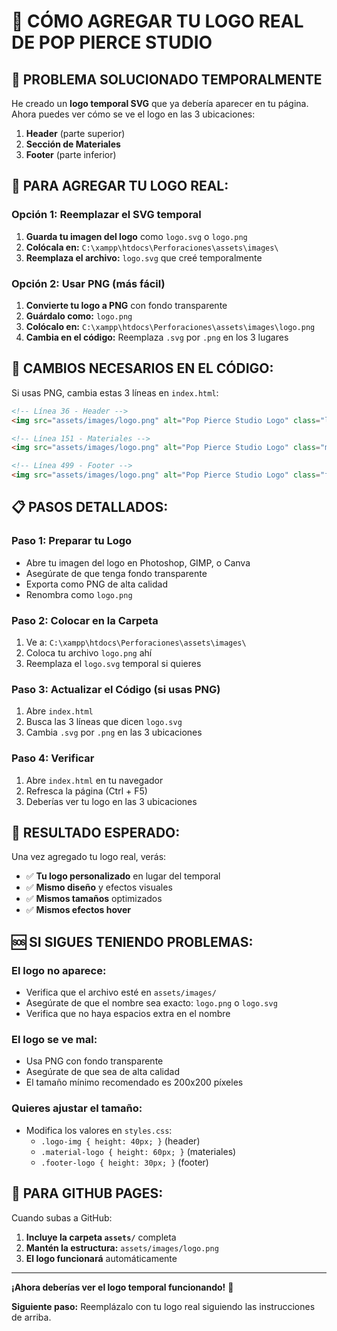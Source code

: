 # 🎨 CÓMO AGREGAR TU LOGO REAL DE POP PIERCE STUDIO

## 🚨 PROBLEMA SOLUCIONADO TEMPORALMENTE

He creado un **logo temporal SVG** que ya debería aparecer en tu página. Ahora puedes ver cómo se ve el logo en las 3 ubicaciones:

1. **Header** (parte superior)
2. **Sección de Materiales** 
3. **Footer** (parte inferior)

## 📁 PARA AGREGAR TU LOGO REAL:

### **Opción 1: Reemplazar el SVG temporal**

1. **Guarda tu imagen del logo** como `logo.svg` o `logo.png`
2. **Colócala en:** `C:\xampp\htdocs\Perforaciones\assets\images\`
3. **Reemplaza el archivo:** `logo.svg` que creé temporalmente

### **Opción 2: Usar PNG (más fácil)**

1. **Convierte tu logo a PNG** con fondo transparente
2. **Guárdalo como:** `logo.png`
3. **Colócalo en:** `C:\xampp\htdocs\Perforaciones\assets\images\logo.png`
4. **Cambia en el código:** Reemplaza `.svg` por `.png` en los 3 lugares

## 🔧 CAMBIOS NECESARIOS EN EL CÓDIGO:

Si usas PNG, cambia estas 3 líneas en `index.html`:

```html
<!-- Línea 36 - Header -->
<img src="assets/images/logo.png" alt="Pop Pierce Studio Logo" class="logo-img">

<!-- Línea 151 - Materiales -->
<img src="assets/images/logo.png" alt="Pop Pierce Studio Logo" class="material-logo">

<!-- Línea 499 - Footer -->
<img src="assets/images/logo.png" alt="Pop Pierce Studio Logo" class="footer-logo">
```

## 📋 PASOS DETALLADOS:

### **Paso 1: Preparar tu Logo**
- Abre tu imagen del logo en Photoshop, GIMP, o Canva
- Asegúrate de que tenga fondo transparente
- Exporta como PNG de alta calidad
- Renombra como `logo.png`

### **Paso 2: Colocar en la Carpeta**
1. Ve a: `C:\xampp\htdocs\Perforaciones\assets\images\`
2. Coloca tu archivo `logo.png` ahí
3. Reemplaza el `logo.svg` temporal si quieres

### **Paso 3: Actualizar el Código (si usas PNG)**
1. Abre `index.html`
2. Busca las 3 líneas que dicen `logo.svg`
3. Cambia `.svg` por `.png` en las 3 ubicaciones

### **Paso 4: Verificar**
1. Abre `index.html` en tu navegador
2. Refresca la página (Ctrl + F5)
3. Deberías ver tu logo en las 3 ubicaciones

## 🎯 RESULTADO ESPERADO:

Una vez agregado tu logo real, verás:

- ✅ **Tu logo personalizado** en lugar del temporal
- ✅ **Mismo diseño** y efectos visuales
- ✅ **Mismos tamaños** optimizados
- ✅ **Mismos efectos hover**

## 🆘 SI SIGUES TENIENDO PROBLEMAS:

### **El logo no aparece:**
- Verifica que el archivo esté en `assets/images/`
- Asegúrate de que el nombre sea exacto: `logo.png` o `logo.svg`
- Verifica que no haya espacios extra en el nombre

### **El logo se ve mal:**
- Usa PNG con fondo transparente
- Asegúrate de que sea de alta calidad
- El tamaño mínimo recomendado es 200x200 píxeles

### **Quieres ajustar el tamaño:**
- Modifica los valores en `styles.css`:
  - `.logo-img { height: 40px; }` (header)
  - `.material-logo { height: 60px; }` (materiales)
  - `.footer-logo { height: 30px; }` (footer)

## 📱 PARA GITHUB PAGES:

Cuando subas a GitHub:
1. **Incluye la carpeta `assets/`** completa
2. **Mantén la estructura:** `assets/images/logo.png`
3. **El logo funcionará** automáticamente

---

**¡Ahora deberías ver el logo temporal funcionando!** 🌟

**Siguiente paso:** Reemplázalo con tu logo real siguiendo las instrucciones de arriba.
